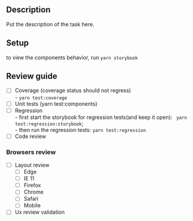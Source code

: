 ## Description
Put the description of the task here.

## Setup
to view the components behavior, run `yarn storybook`

## Review guide
- [ ] Coverage (coverage status should not regress)\
      - `yarn test:coverage`
- [ ] Unit tests (yarn test:components)
- [ ] Regression \
      - first start the storybook for regression tests(and keep it open): ` yarn test:regression:storybook`; \
      - then run the regression tests: `yarn test:regression`
- [ ] Code review

### Browsers review
- [ ] Layout review
  - [ ] Edge
  - [ ] IE 11
  - [ ] Firefox
  - [ ] Chrome
  - [ ] Safari
  - [ ] Mobile
- [ ] Ux review validation